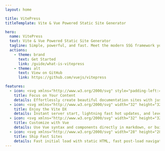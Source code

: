 ```yaml
---
layout: home

title: VitePress
titleTemplate: Vite & Vue Powered Static Site Generator

hero:
  name: VitePress
  text: Vite & Vue Powered Static Site Generator
  tagline: Simple, powerful, and fast. Meet the modern SSG framework you've always wanted.
  actions:
    - theme: brand
      text: Get Started
      link: /guide/what-is-vitepress
    - theme: alt
      text: View on GitHub
      link: https://github.com/vuejs/vitepress

features:
  - icon: <svg xmlns="http://www.w3.org/2000/svg" style="padding-left:4px" width="32" height="32" viewBox="0 0 128 128"><path fill="#FFF" d="M100.39 123.79H6.8c-1.55 0-2.8-1.25-2.8-2.8V7.01c0-1.55 1.25-2.8 2.8-2.8h93.59c1.55 0 2.8 1.25 2.8 2.8v113.98c0 1.55-1.25 2.8-2.8 2.8z"/><path fill="#6FBFF0" d="M99.19 8.21v111.58H8V8.21h91.19m1.2-4H6.8C5.25 4.21 4 5.46 4 7.01v113.98c0 1.55 1.25 2.8 2.8 2.8h93.59c1.55 0 2.8-1.25 2.8-2.8V7.01c0-1.55-1.25-2.8-2.8-2.8z"/><path fill="none" stroke="#B0BEC5" stroke-linecap="round" stroke-miterlimit="10" stroke-width="3.075" d="M17.34 24.79c2.05-.91 4.4.05 6.64.09c2.51.05 4.95-1.08 7.46-.94c2.47.13 4.74 1.47 7.2 1.68c3.09.25 6.03-1.3 9.1-1.69c4.37-.56 8.85 1.23 13.17.32M17.25 43.26c1.74-.47 3.6-.47 5.34-.02c1.64.43 3.19 1.25 4.88 1.29c2.16.05 4.13-1.19 6.24-1.63c5.04-1.06 10.39 2.44 15.26.78m15.15-.2c2.93-.97 6.09.19 9.17.29c1.46.05 2.91-.15 4.35-.34c1.83-.24 3.67-.49 5.5-.73M17.41 58.48c2.25-.39 4.57-.79 6.8-.3c1.27.28 2.49.84 3.79.86c1.47.02 2.85-.64 4.28-.98a9.89 9.89 0 0 1 5.82.39m14.15.59s1.86-1.58 6.77-.54c2.55.54 5.22 1.04 7.77.47c1-.22 1.95-.64 2.95-.85c1.1-.22 2.23-.19 3.35-.16c1.82.06 3.65.11 5.47.17m-61.7 16.39c3.06-2.02 7.19.29 10.79-.42c1.65-.33 3.13-1.29 4.78-1.59c2.03-.37 4.08.29 6.13.54c1.27.16 2.55.15 3.83.15c1.33 0 2.67 0 4-.01c4.51-.01 9.05-.02 13.46-.94M16.2 88.99c2.29-.88 4.72-1.74 7.14-1.36c2.32.37 4.48 1.86 6.81 1.56c.94-.12 1.82-.54 2.71-.87c1.99-.75 4.11-1.12 6.23-1.08m27.39 2.1c1.28-1.45 3.48-1.59 5.39-1.3c1.91.29 3.83.9 5.73.55c1.18-.21 2.26-.79 3.44-.99c2.5-.43 5.23.81 7.54-.26M16.26 108.7c1.47-1.49 3.91-1.37 5.93-.8s4.02 1.5 6.1 1.28c1.81-.19 3.44-1.24 5.25-1.46c1.96-.25 3.89.49 5.81.96c2.65.66 5.41.82 8.12.49"/><path fill="#6FBFF0" d="M103.32 50.61L57.43 89.39l-.04.03c-1.07.91-10.09 18.43-10.09 18.43c-.76 1.84.94 3.76 2.91 3.3c0 0 23.73-7.21 24.39-7.73l28.59-23.68l.13-29.13z" opacity=".3"/><path fill="#FFECB3" d="m45.62 107.74l2.49-13.17l1.71-9.07c.34-2.32.32-3.26 1.33-4.69l7.33-10.4L80.89 86.2l-7.34 10.41c-.6.86-1.89 1.72-3.96 2.82l-7.96 4.66l-11.57 6.78c-2.2 1.16-4.8-.67-4.44-3.13z"/><path fill="none" d="m72.73 93.79l.02-.03l-.02.03zM54.11 80.61l-.13.18c.04-.06.07-.14.11-.2l.02.02z"/><path fill="#616161" d="m50.06 110.87l9.58-5.62s-4.27.5-7.63-1.87s-4.33-6.56-4.33-6.56l-2.07 10.91c-.35 2.47 2.25 4.3 4.45 3.14z"/><path fill="#FFC107" d="m103.19 40.45l-9.13-6.43l-37.35 53.01s-.26 4 2.5 5.94c2.76 1.94 6.63.49 6.63.49l37.35-53.01z"/><path fill="#FFA000" d="M109.83 45.13L73.49 96.69c-6.83 2.78-7.57-3.35-7.57-3.35l37.27-52.89l6.64 4.68z"/><path fill="#FDD835" d="M94.06 34.01L56.79 86.9s-8.12 1.41-5.6-6.15l36.23-51.42l6.64 4.68z"/><path fill="#4E342E" d="M87.42 29.34s5.16 5.36 9.15 8.2c7.64 5.43 13.26 7.59 13.26 7.59l-1.08 1.54c-2-.4-7.15-1.76-12.75-5.7c-5.63-3.97-8.71-8.26-9.78-9.93l1.2-1.7z" opacity=".2"/><path fill="#F19534" d="m56.86 88.53l-.15-1.5l-1.29-.02l37.81-53.58l1.67 1.18z"/><path fill="#D1762C" d="m65.84 93.46l-1.53.39l37.1-52.65l1.68 1.18l-36.81 52.24z"/><path fill="#EF5350" d="m93.01 21.41l6.56 13.77l15.84 2.02l7.55-10.49c1.94-2.75 1.71-7.07-5.57-12.2L113 11.42c-6.29-4.44-10.51-3.24-12.45-.5l-7.54 10.49z"/><path fill="#94D1E0" d="M112.22 44.5c-.35.49-.91.79-1.51.79c0 0-6.47-.81-13.63-5.86c-7.17-5.05-10.21-10.65-10.21-10.65c-.2-.57-.11-1.2.24-1.69l5.32-7.55c.22-.32.57-.52.96-.55c.13-.01.26-.01.4-.02c.52-.01.99.29 1.22.76c0 0 3.93 5.19 9.61 9.19c5.68 4 12.09 5.79 12.09 5.79c.52.05.97.38 1.13.88v.01c.13.39.07.82-.17 1.16l-5.45 7.74z"/><ellipse cx="113.92" cy="15.66" fill="#FF8383" rx="3.39" ry="11.44" transform="rotate(-54.829 113.926 15.662)"/><path fill="#B9E4EA" d="M94.12 25.19c3.28 4.3 8.02 7.47 13.24 8.88c.34.09 1.01.11 1.15-.22c.1-.25 0-.83-.72-1.14c-2.6-1.12-5.6-3.04-9.57-6.62c-3.97-3.58-5.09-5.97-5.71-5.33c-.52.54.98 3.61 1.61 4.43zm4.92 7.35c1.04.6-.25 2.28-3.85.43c-2.57-1.32-4.83-3.58-5.5-6.39c-.08-.33-.13-1.14.2-1.43c1.05-.92 1.38.79 3.53 3.03c1.66 1.74 3.52 3.16 5.62 4.36z"/></svg>
    title: Focus on Your Content
    details: Effortlessly create beautiful documentation sites with just markdown.
  - icon: <svg xmlns="http://www.w3.org/2000/svg" width="32" height="32" viewBox="0 0 32 32"><g fill="none"><path fill="url(#vscodeIconsFileTypeVite0)" d="m29.884 6.146l-13.142 23.5a.714.714 0 0 1-1.244.005L2.096 6.148a.714.714 0 0 1 .746-1.057l13.156 2.352a.714.714 0 0 0 .253 0l12.881-2.348a.714.714 0 0 1 .752 1.05z"/><path fill="url(#vscodeIconsFileTypeVite1)" d="M22.264 2.007L12.54 3.912a.357.357 0 0 0-.288.33l-.598 10.104a.357.357 0 0 0 .437.369l2.707-.625a.357.357 0 0 1 .43.42l-.804 3.939a.357.357 0 0 0 .454.413l1.672-.508a.357.357 0 0 1 .454.414l-1.279 6.187c-.08.387.435.598.65.267l.143-.222l7.925-15.815a.357.357 0 0 0-.387-.51l-2.787.537a.357.357 0 0 1-.41-.45l1.818-6.306a.357.357 0 0 0-.412-.45z"/><defs><linearGradient id="vscodeIconsFileTypeVite0" x1="6" x2="235" y1="33" y2="344" gradientTransform="translate(1.34 1.894) scale(.07142)" gradientUnits="userSpaceOnUse"><stop stop-color="#41D1FF"/><stop offset="1" stop-color="#BD34FE"/></linearGradient><linearGradient id="vscodeIconsFileTypeVite1" x1="194.651" x2="236.076" y1="8.818" y2="292.989" gradientTransform="translate(1.34 1.894) scale(.07142)" gradientUnits="userSpaceOnUse"><stop stop-color="#FFEA83"/><stop offset=".083" stop-color="#FFDD35"/><stop offset="1" stop-color="#FFA800"/></linearGradient></defs></g></svg>
    title: Enjoy the Vite DX
    details: Instant server start, lightning fast hot updates, and leverage Vite ecosystem plugins.
  - icon: <svg xmlns="http://www.w3.org/2000/svg" width="32" height="32" viewBox="0 0 32 32"><path fill="#41b883" d="M24.4 3.925H30l-14 24.15L2 3.925h10.71l3.29 5.6l3.22-5.6Z"/><path fill="#41b883" d="m2 3.925l14 24.15l14-24.15h-5.6L16 18.415L7.53 3.925Z"/><path fill="#35495e" d="M7.53 3.925L16 18.485l8.4-14.56h-5.18L16 9.525l-3.29-5.6Z"/></svg>
    title: Customize with Vue
    details: Use Vue syntax and components directly in markdown, or build custom themes with Vue.
  - icon: <svg xmlns="http://www.w3.org/2000/svg" width="28" height="28" viewBox="0 0 128 128"><path fill="#CA2C31" d="m3.77 71.73l16.34-16.1l27.82-4.93l-2.75 14.56L7.57 76.82l-2.43-1.05z"/><path fill="#A02422" d="M22.94 59.76L5.2 75.88l13.05 6.36l19.81-10.11v-4.77l4.05-10.92zm41.98 28.39l-8.57 3.72l-8.09 17.15s7.12 15.77 7.44 15.77c.32 0 4.37.32 4.37.32l14.4-16.1l3.64-27.5l-13.19 6.64z"/><path fill="#CA2C31" d="M56.5 100.84s4.77-.97 8.17-2.59c3.4-1.62 7.6-4.04 7.6-4.04l-1.54 13.43l-15.05 17.13s-.59-.73-3.09-6.17c-1.99-4.34-2.68-5.89-2.68-5.89l6.59-11.87z"/><path fill="#F7D74D" d="M31.58 80.66s-5.74-.48-12.03 7.47c-5.74 7.26-8.43 19.08-9.47 22.12s-3.53 3.66-2.7 5.05s4.42 1.31 8.85.76s8.23-1.94 8.23-1.94s-.19.48-.83 1.52c-.23.37-1.03.9-.97 1.45c.14 1.31 11.36 1.34 20.32-7.88c9.68-9.95 4.98-18.11 4.98-18.11L31.58 80.66z"/><path fill="#FBF0B4" d="M33.31 85.29s-6.19.33-11.31 8.28s-7.5 17.16-7.01 17.78c.48.62 10.02-2.83 12.31-2.14c1.57.48.76 2.07 1.18 2.49c.35.35 4.49.94 11.19-6.32c6.71-7.26 5.12-17.46 5.12-17.46l-11.48-2.63z"/><path fill="#858585" d="M36.35 74.44s-3.11 2.77-4.22 4.36c-1.11 1.59-1.11 1.73-1.04 2.21c.07.48 1.22 5.75 6.01 10.37c5.88 5.67 11.13 6.43 11.89 6.43c.76 0 5.81-5.67 5.81-5.67l-18.45-17.7z"/><path fill="#437687" d="M50.1 91.24s5.04 3.31 13.49.47c11.55-3.88 20.02-12.56 30.51-23.52c10.12-10.58 18.61-23.71 18.61-23.71l-5.95-19.93L50.1 91.24z"/><path fill="#3F545F" d="m67.99 80.33l1.39-4.32l3.48.49s2.65 1.25 4.6 2.16c1.95.91 4.46 1.6 4.46 1.6l-4.95 4.18s-2.7-1.02-4.67-1.88c-2.22-.97-4.31-2.23-4.31-2.23z"/><path fill="#8DAFBF" d="M84.32 16.14s-9.62 5.58-23.41 18.63c-12.43 11.76-21.64 22.4-23.87 31.45c-1.86 7.58-.87 12.18 3.36 17.15c4.47 5.26 9.71 7.87 9.71 7.87s3.94.06 20.38-12.59C91 62.86 107.43 36.42 107.43 36.42L84.32 16.14z"/><path fill="#D83F22" d="M104.18 41.84s-8.37-3.57-14.34-11.9c-5.93-8.27-5.46-13.86-5.46-13.86s4.96-3.89 16.11-8.34c7.5-2.99 17.71-4.52 21.07-2.03s-2.3 14.98-2.3 14.98l-10.31 19.96l-4.77 1.19z"/><path fill="#6896A5" d="M68.17 80.4s-7.23-3.69-11.83-8.94c-8.7-9.91-10.5-20.79-10.5-20.79l4.37-5.13S51.3 57.1 60.63 67.09c6.08 6.51 12.43 9.49 12.43 9.49s-1.27 1.07-2.63 2.11c-.87.67-2.26 1.71-2.26 1.71z"/><path fill="#A02422" d="M112.71 44.48s4.34-5.23 8.45-17.02c5.74-16.44.74-21.42.74-21.42s-1.69 7.82-7.56 18.69c-4.71 8.71-10.41 17-10.41 17s3.14 1.41 4.84 1.9c2.14.62 3.94.85 3.94.85z"/><path fill="#B3E1EE" d="M39.81 69.66c1.3 1.24 3.27-.06 4.56-3.1c1.3-3.04 1.28-4.74.28-5.46c-1.24-.9-3.32 1.07-4.23 2.82c-1 1.94-1.59 4.8-.61 5.74zm45.14-49.53s-7.61 5.47-15.73 12.91c-7.45 6.83-12.39 12.17-13.07 13.41c-.72 1.33-.73 3.21-.17 4.17s1.8 1.46 2.93.62c1.13-.85 9.18-9.75 16.45-16.11c6.65-5.82 11.78-9.51 11.78-9.51s2.08-3.68 1.74-4.52c-.34-.85-3.93-.97-3.93-.97z"/><path fill="#ED6A65" d="M84.95 20.13s5.62-4.31 11.74-7.34c5.69-2.82 11.35-5.17 12.37-3.13c.97 1.94-5.37 4.58-10.95 8.14c-5.58 3.56-10.95 7.81-10.95 7.81s-.82-1.5-1.35-2.89a23.7 23.7 0 0 1-.86-2.59z"/><path fill="#E1E1E1" d="M89.59 39.25c-5.57-5.13-13.32-3.75-17.14.81c-3.92 4.7-3.63 11.88 1 16.2c4.21 3.92 12.04 4.81 16.76-.69c4.2-4.88 3.94-12.13-.62-16.32z"/><path fill="#3F545F" d="M75.33 41.87c-3.31 3.25-3.13 9.69.81 12.63c3.44 2.57 8.32 2.44 11.38-.69c3.06-3.13 3.06-8.82.19-11.76c-3.3-3.37-8.59-3.9-12.38-.18z"/><path fill="#A02524" d="M50 76.89s6.19-6.28 6.87-5.6c.68.68.59 4.49-2.37 8.73c-2.97 4.24-9.5 11.79-14.67 16.88c-5.1 5.01-12.29 10.74-12.97 10.64c-.53-.08-2.68-1.15-3.54-2.19c-.84-1.03 1.67-5.9 2.68-7.51c1.02-1.61 24-20.95 24-20.95z"/><path fill="#CA2C31" d="M21.23 101.85c-.08 1.44 2.12 3.54 2.12 3.54L56.87 71.3s-1.57-1.77-6.19 1.1c-4.66 2.9-8.74 6.38-14.76 12.21c-8.39 8.14-14.61 15.8-14.69 17.24z"/><path fill="#FFF" d="M19.06 36.95c-1.11 1.11-1.16 2.89.08 3.91c1.1.91 2.89.32 3.56-.5s.59-2.6-.3-3.48c-.89-.89-2.66-.6-3.34.07z"/><path fill="#FFF" d="M41.02 35.65c-.84.93-.57 2.31.21 2.82s1.95.46 2.52-.24c.51-.63.57-1.89-.21-2.67c-.68-.67-1.98-.51-2.52.09z" opacity=".5"/><path fill="#FFF" d="M55.55 11.89s1.22-3.48 1.94-3.52c.73-.04 1.78 3.48 1.78 3.48s3.61.04 3.85.57c.31.68-2.31 2.96-2.31 2.96s.85 3.4.45 3.81c-.45.45-3.56-1.34-3.56-1.34s-3.2 2.23-3.89 1.62c-.6-.53.65-4.13.65-4.13s-3-2.19-2.84-2.8c.23-.86 3.93-.65 3.93-.65zm41.46 83.44c1.21.67 2.73.29 3.29-1c.51-1.15-.43-2.52-1.28-2.89c-.85-.37-2.34.12-2.88 1.09c-.53.96.14 2.4.87 2.8zm17.18-29.49c-.69-1.07-2.18-1.42-3.15-.56c-.94.84-.71 2.16-.18 2.83c.53.67 1.95.92 2.81.37s.94-2 .52-2.64z"/></svg>
    title: Ship Fast Sites
    details: Fast initial load with static HTML, fast post-load navigation with client-side routing.
---
```


